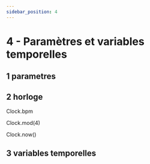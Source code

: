 ```yaml
---
sidebar_position: 4
---
```


# 4 - Paramètres et variables temporelles


## 1 parametres

## 2 horloge

Clock.bpm

Clock.mod(4)

Clock.now()

## 3 variables temporelles